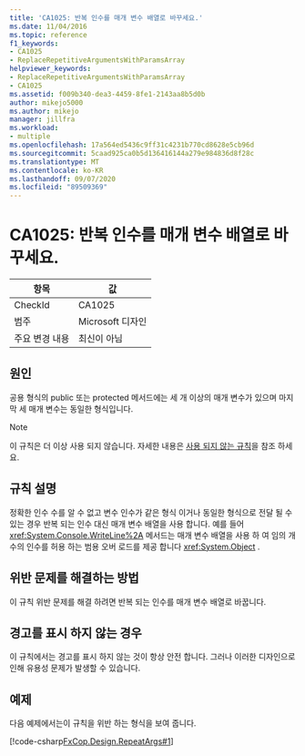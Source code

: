 ```yaml
---
title: 'CA1025: 반복 인수를 매개 변수 배열로 바꾸세요.'
ms.date: 11/04/2016
ms.topic: reference
f1_keywords:
- CA1025
- ReplaceRepetitiveArgumentsWithParamsArray
helpviewer_keywords:
- ReplaceRepetitiveArgumentsWithParamsArray
- CA1025
ms.assetid: f009b340-dea3-4459-8fe1-2143aa8b5d0b
author: mikejo5000
ms.author: mikejo
manager: jillfra
ms.workload:
- multiple
ms.openlocfilehash: 17a564ed5436c9ff31c4231b770cd8628e5cb96d
ms.sourcegitcommit: 5caad925ca0b5d136416144a279e984836d8f28c
ms.translationtype: MT
ms.contentlocale: ko-KR
ms.lasthandoff: 09/07/2020
ms.locfileid: "89509369"
---
```

# <a name="ca1025-replace-repetitive-arguments-with-params-array"></a>CA1025: 반복 인수를 매개 변수 배열로 바꾸세요.

|항목|값|
|-|-|
|CheckId|CA1025|
|범주|Microsoft 디자인|
|주요 변경 내용|최신이 아님|

## <a name="cause"></a>원인
공용 형식의 public 또는 protected 메서드에는 세 개 이상의 매개 변수가 있으며 마지막 세 매개 변수는 동일한 형식입니다.

> [!NOTE]
> 이 규칙은 더 이상 사용 되지 않습니다. 자세한 내용은 [사용 되지 않는 규칙](fxcop-unported-deprecated-rules.md)을 참조 하세요.

## <a name="rule-description"></a>규칙 설명
정확한 인수 수를 알 수 없고 변수 인수가 같은 형식 이거나 동일한 형식으로 전달 될 수 있는 경우 반복 되는 인수 대신 매개 변수 배열을 사용 합니다. 예를 들어 <xref:System.Console.WriteLine%2A> 메서드는 매개 변수 배열을 사용 하 여 임의 개수의 인수를 허용 하는 범용 오버 로드를 제공 합니다 <xref:System.Object> .

## <a name="how-to-fix-violations"></a>위반 문제를 해결하는 방법
이 규칙 위반 문제를 해결 하려면 반복 되는 인수를 매개 변수 배열로 바꿉니다.

## <a name="when-to-suppress-warnings"></a>경고를 표시 하지 않는 경우
이 규칙에서는 경고를 표시 하지 않는 것이 항상 안전 합니다. 그러나 이러한 디자인으로 인해 유용성 문제가 발생할 수 있습니다.

## <a name="example"></a>예제
다음 예제에서는이 규칙을 위반 하는 형식을 보여 줍니다.

[!code-csharp[FxCop.Design.RepeatArgs#1](../code-quality/codesnippet/CSharp/ca1025-replace-repetitive-arguments-with-params-array_1.cs)]
